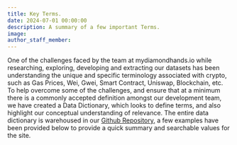 ```yaml
---
title: Key Terms.
date: 2024-07-01 00:00:00
description: A summary of a few important Terms.
image:
author_staff_member:
---
```

One of the challenges faced by the team at mydiamondhands.io while researching, exploring, developing and extracting our datasets has been understanding the unique and specific terminology associated with crypto, such as Gas Prices, Wei, Gwei, Smart Contract, Uniswap, Blockchain, etc. To help overcome some of the challenges, and ensure that at a minimum there is a commonly accepted definition amongst our development team, we have created a Data Dictionary, which looks to define terms, and also highlight our conceptual understanding of relevance. The entire data dictionary is warehoused in our [Github Repository,](https://github.com/derek-dewald/DATASCI210/tree/main/Data_Dictionary) a few examples have been provided below to provide a quick summary and searchable values for the site.
